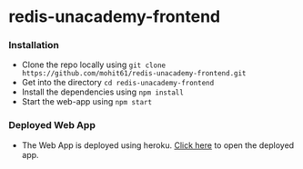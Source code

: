 # redis-unacademy-frontend

### Installation 

- Clone the repo locally using `git clone https://github.com/mohit61/redis-unacademy-frontend.git`
- Get into the directory `cd redis-unacademy-frontend`
- Install the dependencies using `npm install`
- Start the web-app using  `npm start`

### Deployed Web App

- The Web App is deployed using heroku. [Click here](https://redis-unacademy-frontend.herokuapp.com/) to open the deployed app.
